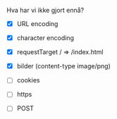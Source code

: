 
Hva har vi ikke gjort ennå?

* [x] URL encoding
* [x] character encoding
* [x] requestTarget / => /index.html
* [x] bilder (content-type image/png)
* [ ] cookies
* [ ] https
* [ ] POST

